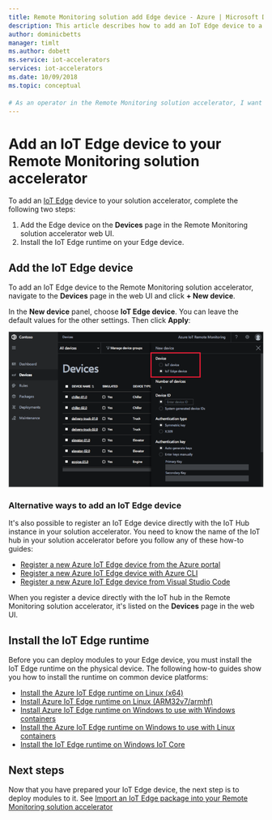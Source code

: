 ```yaml
---
title: Remote Monitoring solution add Edge device - Azure | Microsoft Docs 
description: This article describes how to add an IoT Edge device to a Remote Monitoring solution accelerator
author: dominicbetts
manager: timlt
ms.author: dobett
ms.service: iot-accelerators
services: iot-accelerators
ms.date: 10/09/2018
ms.topic: conceptual

# As an operator in the Remote Monitoring solution accelerator, I want add an IoT Edge deice to the solution so that I can receive telemetry from the device
---
```


# Add an IoT Edge device to your Remote Monitoring solution accelerator

To add an [IoT Edge](../iot-edge/about-iot-edge.md) device to your solution accelerator, complete the following two steps:

1. Add the Edge device on the **Devices** page in the Remote Monitoring solution accelerator web UI.
1. Install the IoT Edge runtime on your Edge device.

## Add the IoT Edge device

To add an IoT Edge device to the Remote Monitoring solution accelerator, navigate to the **Devices** page in the web UI and click **+ New device**.

In the **New device** panel, choose **IoT Edge device**. You can leave the default values for the other settings. Then click **Apply**:

![Add IoT Edge device](media/iot-accelerators-remote-monitoring-add-edge-device/addedgedevice.png)

### Alternative ways to add an IoT Edge device

It's also possible to register an IoT Edge device directly with the IoT Hub instance in your solution accelerator. You need to know the name of the IoT hub in your solution accelerator before you follow any of these how-to guides:

- [Register a new Azure IoT Edge device from the Azure portal](../iot-edge/how-to-register-device-portal.md)
- [Register a new Azure IoT Edge device with Azure CLI](../iot-edge/how-to-register-device-cli.md)
- [Register a new Azure IoT Edge device from Visual Studio Code](../iot-edge/how-to-register-device-vscode.md)

When you register a device directly with the IoT hub in the Remote Monitoring solution accelerator, it's listed on the **Devices** page in the web UI.

## Install the IoT Edge runtime

Before you can deploy modules to your Edge device, you must install the IoT Edge runtime on the physical device. The following how-to guides show you how to install the runtime on common device platforms:

- [Install the Azure IoT Edge runtime on Linux (x64)](../iot-edge/how-to-install-iot-edge-linux.md)
- [Install Azure IoT Edge runtime on Linux (ARM32v7/armhf)](../iot-edge/how-to-install-iot-edge-linux-arm.md)
- [Install Azure IoT Edge runtime on Windows to use with Windows containers](../iot-edge/how-to-install-iot-edge-windows-with-windows.md)
- [Install the Azure IoT Edge runtime on Windows to use with Linux containers](../iot-edge/how-to-install-iot-edge-windows-with-linux.md)
- [Install the IoT Edge runtime on Windows IoT Core](../iot-edge/how-to-install-iot-core.md)

## Next steps

Now that you have prepared your IoT Edge device, the next step is to deploy modules to it. See [Import an IoT Edge package into your Remote Monitoring solution accelerator](iot-accelerators-remote-monitoring-import-edge-package.md)
